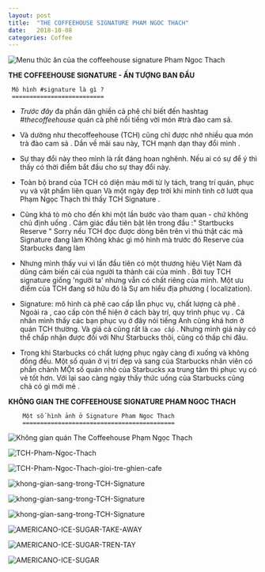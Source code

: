 ```yaml
---
layout: post
title:  "THE COFFEEHOUSE SIGNATURE PHAM NGOC THACH"
date:   2018-10-08
categories: Coffee
---
```


![Menu thức ăn của the coffeehouse signature Pham Ngoc Thach](/assets/KHONG-GIAN-SANG-TRONG-THE-COFFEHOUSE-SIGNATURE-PHAM-NGOC-THACH.JPG)

**THE COFFEEHOUSE SIGNATURE - ẤN TƯỢNG BAN ĐẦU**

     Mô hình #signature là gì ?
     ==========================
	 
- *Trước đây* đa phần dân ghiền cà phê chỉ biết đến hashtag *#thecoffeehouse* 
   quán cà phê nổi tiếng vời món #trà đào cam sả. 
   
- Và dường như thecoffeehouse (TCH) cũng chỉ được nhớ nhiều qua món trà đào cam sả .
  Dần về mãi sau này, TCH mạnh dạn thay đổi mình .

- Sự thay đổi này theo mình là rất đáng hoan nghênh.
  Nếu ai có sự để ý thì thấy có thời điểm bắt đầu cho sự thay đổi này.

- Toàn bộ brand của TCH có diện màu mới từ ly tách, trang trí quán, phục vụ và vật phẩm liên quan
 Và một ngày đẹp trời khi mình tình cờ lướt qua Phạm Ngọc Thạch thì thấy TCH Signature .

- Cũng khá tò mò cho đến khi một lần bước vào tham quan - chứ không chủ định uống .
Cảm giác đầu tiên bật lên trong đầu :" Startbucks Reserve "
Sorry nếu TCH đọc được dòng bên trên vì thú thật các mà Signature đang làm
Không khác gì mô hình mà trước đó Reserve của Starbucks đang làm

- Nhưng mình thấy vui vì lần đầu tiên có một thương hiệu Việt Nam 
đã dũng cảm biến cái của người ta thành cái của mình .
Bởi tuy TCH signature giống 'người ta' nhưng vẫn có chất riêng của mình.
Một ưu điểm của TCH đang sở hữu đó là Sự am hiểu địa phương ( localization).

- Signature: mô hình cà phê cao cấp lẫn phục vụ, chất lượng cà phê .
Ngoài ra , cao cấp còn thể hiện ở cách bày trí, quy trình phục vụ .
Cá nhân mình thấy các bạn phục vụ ở đây nói tiếng Anh cũng khá hơn ở quán TCH thường.
Và giá cả cũng rất là `cao cấp` . 
Nhưng mình giá này có thể chấp nhận được đối với
Như Starbucks thôi, cũng có thấp chi đâu.

- Trong khi Starbucks có chất lượng phục ngày càng đi xuống và không đồng đều.
Một số quán ở vị trí đẹp và sang của Starbucks nhân viên có phần chảnh 
MỘt số quán nhỏ của Starbucks xa trung tâm thì phục vụ có vẻ tốt hơn.
Với lại sao càng ngày thấy thức uống của Starbucks cũng chả có gì mới mẻ .

**KHÔNG GIAN THE COFFEEHOUSE SIGNATURE PHAM NGOC THACH**

        Một số hình ảnh ở Signature Pham Ngoc Thach
        ===========================================
 

![Không gian quán The Coffeehouse Phạm Ngọc Thạch](/assets/THE-COFFEE-HOUSE.JPG)


![TCH-Pham-Ngoc-Thach](/assets/THE-COFFEEHOUSE-PHAM-NGOC-THACH.JPG)


![TCH-Pham-Ngoc-Thach-gioi-tre-ghien-cafe](/assets/NOI-TU-TAP-CUA-GIOI-TRE-HIEN-DAI.JPG)


![khong-gian-sang-trong-TCH-Signature](/assets/KHONG-GIAN-SANG-TRONG-THE-COFFEHOUSE-SIGNATURE-PHAM-NGOC-THACH.JPG)


![khong-gian-sang-trong-TCH-Signature](/assets/MENU-THUC-AN-CUA-TCH-SIGNATURE.jpg)


![khong-gian-sang-trong-TCH-Signature](/assets/THUC-AN-CUA-THE-COFFEEHOUSE.jpg)

![AMERICANO-ICE-SUGAR-TAKE-AWAY](/assets/AMERICANO-ICE-SUGAR-TAKE-AWAY.JPG)

![AMERICANO-ICE-SUGAR-TREN-TAY](/assets/AMERICANO-ICE-SUGAR-TREN-TAY.JPG)

![AMERICANO-ICE-SUGAR](/assets/AMERICANO-ICE-SUGAR.JPG)
 